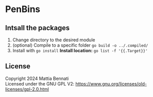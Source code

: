 # PenBins

## Intsall the packages
1. Change directory to the desired module
2. (optional) Compile to a specific folder `go build -o ../.compiled/` 
3. Install with `go install`
**Install location:** `go list -f '{{.Target}}'`

## License
Copyright 2024 Mattia Bennati  
Licensed under the GNU GPL V2: https://www.gnu.org/licenses/old-licenses/gpl-2.0.html
